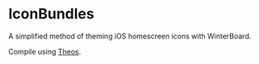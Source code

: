 IconBundles
===========

A simplified method of theming iOS homescreen icons with WinterBoard.

Compile using [Theos](https://github.com/DHowett/theos).
